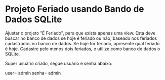 # Projeto Feriado usando Bando de Dados SQLite

Ajustar o projeto "É Feriado", para que exista apenas uma view.  Esta deve buscar no banco de dados se hoje é feriado ou não, baseado nos feriados cadastrados no banco de dados. Se hoje for feriado, apresente qual feriado é hoje. Cadastre pelo menos dois feriados, e utilize como banco de dados o SQLite.

Super usuário criado, segue usuário e senha abaixo: 

user= admin
senha= admin
